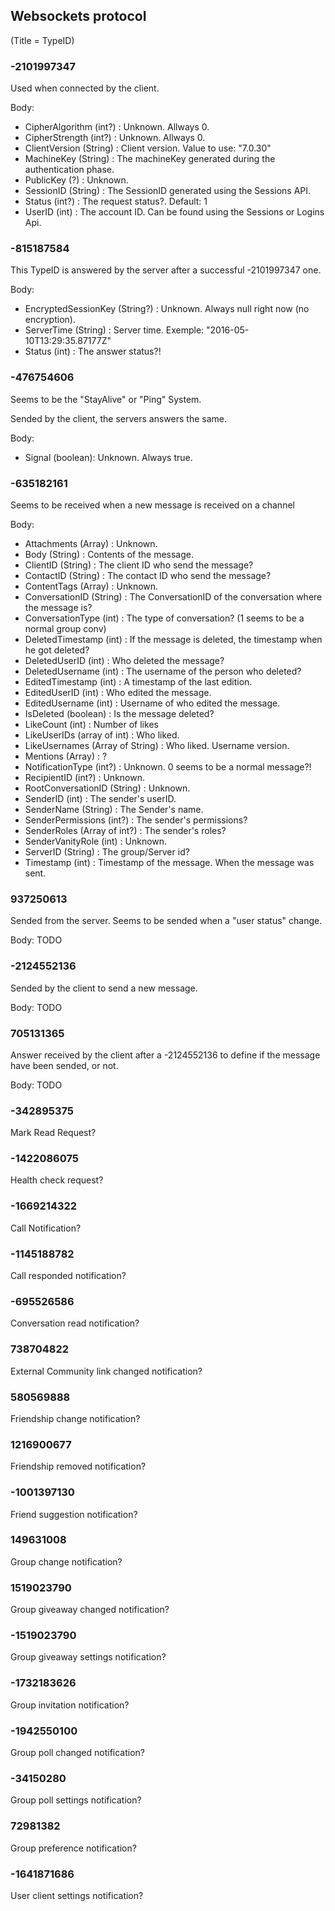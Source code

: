 ## Websockets protocol

(Title = TypeID)

### -2101997347

Used when connected by the client.

Body:

- CipherAlgorithm (int?) : Unknown. Allways 0.
- CipherStrength (int?) : Unknown. Allways 0.
- ClientVersion (String) : Client version. Value to use: "7.0.30"
- MachineKey (String) : The machineKey generated during the authentication phase.
- PublicKey (?) : Unknown.
- SessionID (String) : The SessionID generated using the Sessions API.
- Status (int?) : The request status?. Default: 1
- UserID (int) : The account ID. Can be found using the Sessions or Logins Api.

### -815187584

This TypeID is answered by the server after a successful -2101997347 one.

Body:

- EncryptedSessionKey (String?) : Unknown. Always null right now (no encryption).
- ServerTime (String) : Server time. Exemple: "2016-05-10T13:29:35.87177Z"
- Status (int) : The answer status?!

### -476754606

Seems to be the "StayAlive" or "Ping" System.

Sended by the client, the servers answers the same.

Body:

- Signal (boolean): Unknown. Always true.

### -635182161

Seems to be received when a new message is received on a channel

Body:

- Attachments (Array) : Unknown.
- Body (String) : Contents of the message.
- ClientID (String) : The client ID who send the message?
- ContactID (String) : The contact ID who send the message?
- ContentTags (Array) : Unknown.
- ConversationID (String) : The ConversationID of the conversation where the message is?
- ConversationType (int) : The type of conversation? (1 seems to be a normal group conv)
- DeletedTimestamp (int) : If the message is deleted, the timestamp when he got deleted?
- DeletedUserID (int) : Who deleted the message?
- DeletedUsername (int) : The username of the person who deleted?
- EditedTimestamp (int) : A timestamp of the last edition.
- EditedUserID (int) : Who edited the message.
- EditedUsername (int) : Username of who edited the message.
- IsDeleted (boolean) : Is the message deleted?
- LikeCount (int) : Number of likes
- LikeUserIDs (array of int) : Who liked.
- LikeUsernames (Array of String) : Who liked. Username version.
- Mentions (Array) : ?
- NotificationType (int?) : Unknown. 0 seems to be a normal message?!
- RecipientID (int?) : Unknown.
- RootConversationID (String) : Unknown.
- SenderID (int) : The sender's userID.
- SenderName (String) : The Sender's name.
- SenderPermissions (int?) : The sender's permissions?
- SenderRoles (Array of int?) : The sender's roles?
- SenderVanityRole (int) : Unknown.
- ServerID (String) : The group/Server id?
- Timestamp (int) : Timestamp of the message. When the message was sent.


### 937250613 

Sended from the server. Seems to be sended when a "user status" change.

Body: TODO

### -2124552136

Sended by the client to send a new message.

Body: TODO

### 705131365 

Answer received by the client after a -2124552136 to define if the message have been sended, or not.

Body: TODO

### -342895375

Mark Read Request?

### -1422086075

Health check request?

### -1669214322

Call Notification?

### -1145188782

Call responded notification?

### -695526586

Conversation read notification?

### 738704822

External Community link changed notification?

### 580569888

Friendship change notification?

### 1216900677

Friendship removed notification?

### -1001397130

Friend suggestion notification?

### 149631008

Group change notification?

### 1519023790

Group giveaway changed notification?

### -1519023790

Group giveaway settings notification?

### -1732183626

Group invitation notification?

### -1942550100

Group poll changed notification?

### -34150280

Group poll settings notification?

### 72981382

Group preference notification?

### -1641871686

User client settings notification?
